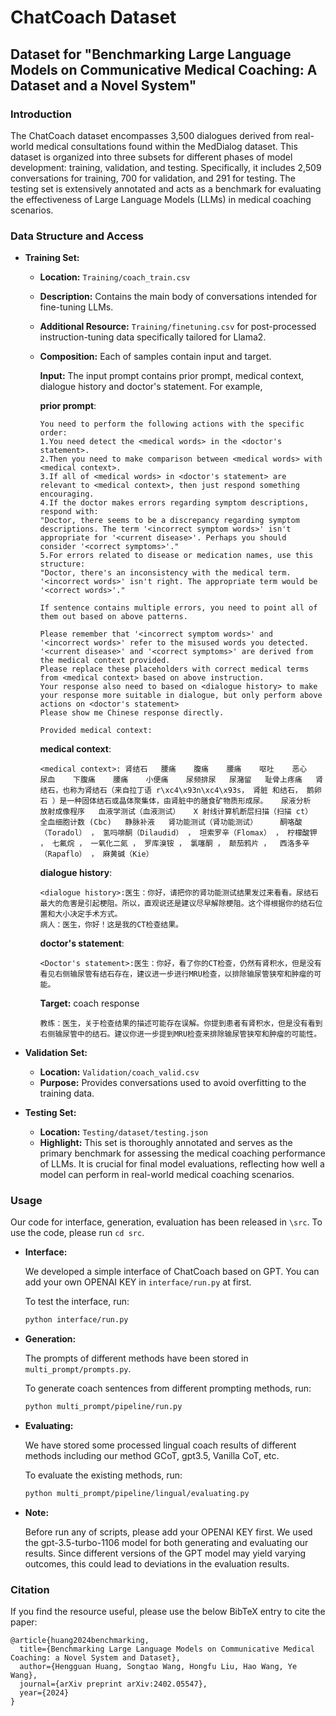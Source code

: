 # ChatCoach Dataset

## Dataset for "Benchmarking Large Language Models on Communicative Medical Coaching: A Dataset and a Novel System"

### Introduction

The ChatCoach dataset encompasses 3,500 dialogues derived from real-world medical consultations found within the MedDialog dataset. This dataset is organized into three subsets for different phases of model development: training, validation, and testing. Specifically, it includes 2,509 conversations for training, 700 for validation, and 291 for testing. The testing set is extensively annotated and acts as a benchmark for evaluating the effectiveness of Large Language Models (LLMs) in medical coaching scenarios.

### Data Structure and Access

- **Training Set:** 
    - **Location:** `Training/coach_train.csv`
    - **Description:** Contains the main body of conversations intended for fine-tuning LLMs.
    - **Additional Resource:** `Training/finetuning.csv` for post-processed instruction-tuning data specifically tailored for Llama2.
    - **Composition:** Each of samples contain input and target.
    
        **Input:** The input prompt contains prior prompt, medical context, dialogue history and doctor's statement. For example,
    
        **prior prompt**: 
        ```Your role is to act as a linguistic coach for a doctor, ensuring their medical advice aligns with the provided context. If discrepancies are identified in the doctor's dialogue compared to the provided medical context, guide them towards making more accurate statements.
        You need to perform the following actions with the specific order:
        1.You need detect the <medical words> in the <doctor's statement>. 
        2.Then you need to make comparison between <medical words> with <medical context>.
        3.If all of <medical words> in <doctor's statement> are relevant to <medical context>, then just respond something encouraging.
        4.If the doctor makes errors regarding symptom descriptions, respond with:
        "Doctor, there seems to be a discrepancy regarding symptom descriptions. The term '<incorrect symptom words>' isn't appropriate for '<current disease>'. Perhaps you should consider '<correct symptoms>'."
        5.For errors related to disease or medication names, use this structure:
        "Doctor, there's an inconsistency with the medical term. '<incorrect words>' isn't right. The appropriate term would be '<correct words>'."
        
        If sentence contains multiple errors, you need to point all of them out based on above patterns.
        
        Please remember that '<incorrect symptom words>' and '<incorrect words>' refer to the misused words you detected. '<current disease>' and '<correct symptoms>' are derived from the medical context provided. 
        Please replace these placeholders with correct medical terms from <medical context> based on above instruction.
        Your response also need to based on <dialogue history> to make your response more suitable in dialogue, but only perform above actions on <doctor's statement>
        Please show me Chinese response directly.
        
        Provided medical context: 
        ```
        
        **medical context**:
        ```
        <medical context>: 肾结石   腰痛    腹痛    腰痛    呕吐    恶心    尿血    下腹痛    腰痛    小便痛    尿频排尿   尿潴留   耻骨上疼痛   肾结石，也称为肾结石（来自拉丁语 r\xc4\x93n\xc4\x93s， 肾脏 和结石， 鹅卵石 ）是一种固体结石或晶体聚集体，由肾脏中的膳食矿物质形成尿。   尿液分析   放射成像程序   血液学测试（血液测试）   X 射线计算机断层扫描（扫描 ct）   全血细胞计数 (Cbc)   静脉补液   肾功能测试（肾功能测试）     酮咯酸（Toradol） ， 氢吗啡酮（Dilaudid） ， 坦索罗辛（Flomax） ， 柠檬酸钾 ， 七氟烷 ， 一氧化二氮 ， 罗库溴铵 ， 氯噻酮 ， 颠茄鸦片 ，  西洛多辛（Rapaflo） ， 麻黄碱（Kie）  
      ```
        **dialogue history**:
        ```
        <dialogue history>:医生：你好，请把你的肾功能测试结果发过来看看。尿结石最大的危害是引起梗阻。所以，直观说还是建议尽早解除梗阻。这个得根据你的结石位置和大小决定手术方式。 
        病人：医生，你好！这是我的CT检查结果。
      ```
        **doctor's statement**:
        ```
        <Doctor's statement>:医生：你好，看了你的CT检查，仍然有肾积水，但是没有看见右侧输尿管有结石存在，建议进一步进行MRU检查，以排除输尿管狭窄和肿瘤的可能。 
      ```
      
      **Target:** coach response
      ```
      教练：医生，关于检查结果的描述可能存在误解。你提到患者有肾积水，但是没有看到右侧输尿管中的结石。建议你进一步提到MRU检查来排除输尿管狭窄和肿瘤的可能性。
      ```
    
- **Validation Set:** 
    - **Location:** `Validation/coach_valid.csv`
    - **Purpose:** Provides conversations used to avoid overfitting to the training data.

- **Testing Set:** 
    - **Location:** `Testing/dataset/testing.json`
    - **Highlight:** This set is thoroughly annotated and serves as the primary benchmark for assessing the medical coaching performance of LLMs. It is crucial for final model evaluations, reflecting how well a model can perform in real-world medical coaching scenarios.


### Usage
Our code for interface, generation, evaluation has been released in ```\src```. To use the code, please run ```cd src```.

* **Interface:** 

  We developed a simple interface of ChatCoach based on GPT. You can add your own OPENAI KEY in `interface/run.py` at first.

  To test the interface, run: 
  ```bash
  python interface/run.py

- **Generation:**

  The prompts of different methods have been stored in ```multi_prompt/prompts.py```.
        
  To generate coach sentences from different prompting methods, run:
  ```bash
  python multi_prompt/pipeline/run.py

- **Evaluating:**
    
  We have stored some processed lingual coach results of different methods including our method GCoT, gpt3.5,
    Vanilla CoT, etc.
    
  To evaluate the existing methods, run:
  ```bash
  python multi_prompt/pipeline/lingual/evaluating.py
  
* **Note:** 
    
    Before run any of scripts, please add your OPENAI KEY first.
    We used the gpt-3.5-turbo-1106 model for both generating and evaluating our results. 
    Since different versions of the GPT model may yield varying outcomes, 
    this could lead to deviations in the evaluation results.

### Citation
If you find the resource useful, please use the below BibTeX entry to cite the paper:
```
@article{huang2024benchmarking,
  title={Benchmarking Large Language Models on Communicative Medical Coaching: a Novel System and Dataset},
  author={Hengguan Huang, Songtao Wang, Hongfu Liu, Hao Wang, Ye Wang},
  journal={arXiv preprint arXiv:2402.05547},
  year={2024}
}
```




